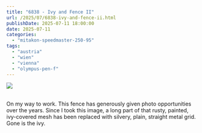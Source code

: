 ```yaml
---
title: "6838 - Ivy and Fence II"
url: /2025/07/6838-ivy-and-fence-ii.html
publishDate: 2025-07-11 18:00:00
date: 2025-07-11
categories:
  - "mitakon-speedmaster-250-95"
tags:
  - "austria"
  - "wien"
  - "vienna"
  - "olympus-pen-f"
---
```

<div class="container">
<div class="center"><a target="_blank" href="https://d25zfm9zpd7gm5.cloudfront.net/1200x1200/2021/20210301_180455_lr.jpg"><img class="webfeedsFeaturedVisual" src="https://d25zfm9zpd7gm5.cloudfront.net/0600x0600/2021/20210301_180455_lr.jpg" /></a></div>
</div>
<br />

On my way to work. This fence has generously given photo
opportunities over the years. Since I took this image, a
long part of that rusty, painted, ivy-covered mesh has been
replaced with silvery, plain, straight metal grid. Gone is
the ivy.
